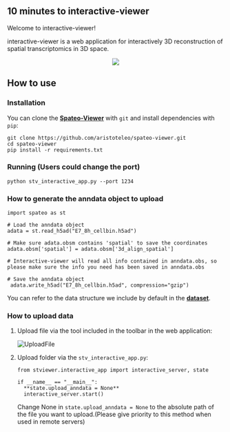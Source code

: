 
## 10 minutes to interactive-viewer

Welcome to interactive-viewer!

interactive-viewer is a web application for interactively 3D reconstruction of spatial transcriptomics in 3D space.

<p align="center">
  <img src="https://github.com/aristoteleo/spateo-viewer/blob/main/stviewer/assets/image/interactive_viewer.png" />
</p>

## How to use

### Installation
You can clone the [**Spateo-Viewer**](https://github.com/aristoteleo/spateo-viewer) with ``git`` and install dependencies with ``pip``:

    git clone https://github.com/aristoteleo/spateo-viewer.git
    cd spateo-viewer
    pip install -r requirements.txt

### Running (Users could change the port)

    python stv_interactive_app.py --port 1234

###  How to generate the anndata object to upload

```
import spateo as st

# Load the anndata object
adata = st.read_h5ad("E7_8h_cellbin.h5ad")

# Make sure adata.obsm contains 'spatial' to save the coordinates
adata.obsm['spatial'] = adata.obsm['3d_align_spatial']

# Interactive-viewer will read all info contained in anndata.obs, so please make sure the info you need has been saved in anndata.obs

# Save the anndata object
 adata.write_h5ad("E7_8h_cellbin.h5ad", compression="gzip")

```

You can refer to the data structure we include by default in the [**dataset**](https://github.com/aristoteleo/spateo-viewer/blob/main/stviewer/assets/dataset/drosophila_E7_8h/pc_models/0_Embryo_E7_8h_aligned_pc_model.vtk).

### How to upload data

1. Upload file via the tool included in the toolbar in the web application:

    ![UploadFile](https://github.com/aristoteleo/spateo-viewer/blob/main/stviewer/assets/image/upload_file.png)

2. Upload folder via the ``stv_interactive_app.py``:

    ```
   from stviewer.interactive_app import interactive_server, state

   if __name__ == "__main__":
      **state.upload_anndata = None**
      interactive_server.start()
    ```
   
    Change None in ``state.upload_anndata = None`` to the absolute path of the file you want to upload.(Please give priority to this method when used in remote servers)

